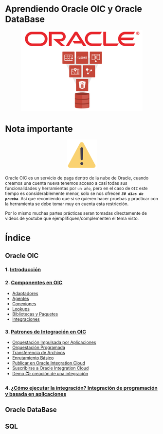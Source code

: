 # Aprendiendo Oracle OIC y Oracle DataBase

<div align="center">
    <img src="./IMG/portada.png" alt="oic" width="400">
</div>

# Nota importante

<div align="center">
    <img src="./IMG/advertencia.png" alt="oic" width="100">
</div>

Oracle OIC es un servicio de paga dentro de la nube de Oracle, cuando creamos una cuenta nueva tenemos acceso a casi todas sus funcionalidades y herramientas por `un año`, pero en el caso de `OIC` este tiempo es considerablemente menor, solo se nos ofrecen **_`30 días de prueba`_**. Así que recomiendo que si se quieren hacer pruebas y practicar con la herramienta se debe tomar muy en cuenta esta restricción.

Por lo mismo muchas partes prácticas seran tomadas directamente de videos de youtube que ejemplifiquen/complementen el tema visto.

# Índice

## Oracle OIC

### 1. <a href="./OIC/1_Introduccion.md">Introducción</a>

### 2. <a href="./OIC/2_Componentes.md">Componentes en OIC</a>

- <a href="./OIC/2_Componentes.md/#adaptadores-en-oic">Adaptadores</a>
- <a href="./OIC/2_Componentes.md/#agentes-en-oic">Agentes</a>
- <a href="./OIC/2_Componentes.md/#conexiones-en-oic">Conexiones</a>
- <a href="./OIC/2_Componentes.md/#lookups-en-oic">Lookups</a>
- <a href="./OIC/2_Componentes.md/#bibliotecas-paquetes-y-javascript-en-oic">Bibliotecas y Paquetes</a>
- <a href="./OIC/2_Componentes.md/#integraciones-en-oracle-integration-cloud-oic">Integraciones</a>

### 3. <a href="./OIC/3_Patrones_Int.md">Patrones de Integración en OIC</a>

- <a href="./OIC/3_Patrones_Int.md/#orquestación-impulsada-por-aplicaciones">Orquestación Impulsada por Aplicaciones</a>
- <a href="./OIC/3_Patrones_Int.md/#orquestación-programada">Orquestación Programada</a>
- <a href="./OIC/3_Patrones_Int.md/#transferencia-de-archivos">Transferencia de Archivos</a>
- <a href="./OIC/3_Patrones_Int.md/#enrutamiento-básico">Enrutamiento Básico</a>
- <a href="./OIC/3_Patrones_Int.md/#publicar-en-oracle-integration-cloud">Publicar en Oracle Integration Cloud</a>
- <a href="./OIC/3_Patrones_Int.md/#suscribirse-a-oracle-integration-cloud">Suscribirse a Oracle Integration Cloud</a>
- <a href="./OIC/3_Patrones_Int.md/#demo-creación-de-una-integración">Demo 📺: creación de una integración</a>

### 4. <a href="./OIC/4_Como_ej_int_prog_app.md">¿Cómo ejecutar la integración? Integración de programación y basada en aplicaciones</a>

## Oracle DataBase

## SQL